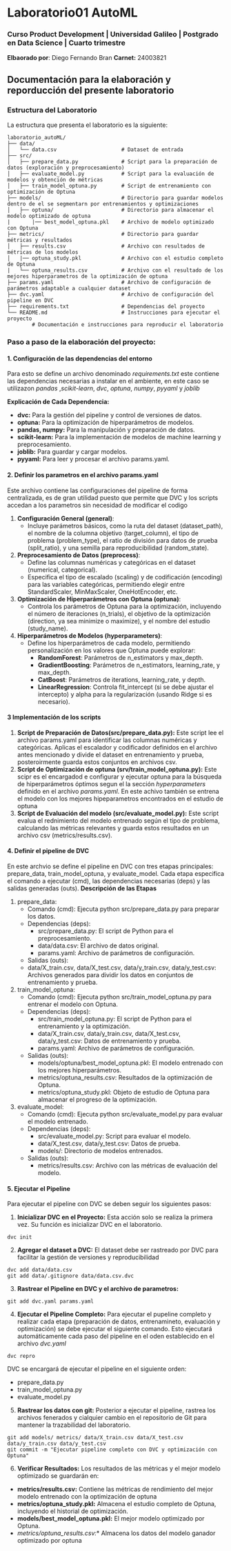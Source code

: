 # Laboratorio01 AutoML 
### Curso Product Development | Universidad Galileo | Postgrado en Data Science | Cuarto trimestre
**Elbaorado por**: Diego Fernando Bran  **Carnet:** 24003821

## Documentación para la elaboración y reporducción del presente laboratorio

### Estructura del Laboratorio
La estructura que presenta el laboratorio es la siguiente:
```
laboratorio_autoML/
├── data/
│   └── data.csv                     # Dataset de entrada
├── src/
│   ├── prepare_data.py              # Script para la preparación de datos (exploración y preprocesamiento)
│   ├── evaluate_model.py            # Script para la evaluación de modelos y obtención de métricas
│   ├── train_model_optuna.py        # Script de entrenamiento con optimización de Optuna
├── models/                          # Directorio para guardar modelos dentro de el se segmentarn por entrenamientos y optimizaciones
│   ├── optuna/                      # Directorio para almacenar el modelo optimizado de optuna
|       |── best_model_optuna.pkl    # Archivo de modelo optimizado con Optuna
├── metrics/                         # Directorio para guardar métricas y resultados
│   ├── results.csv                  # Archivo con resultados de métricas de los modelos
│   |── optuna_study.pkl             # Archivo con el estudio completo de Optuna
|   └── optuna_results.csv           # Archivo con el resultado de los mejores hiperparametros de la optimización de optuna
├── params.yaml                      # Archivo de configuración de parámetros adaptable a cualquier dataset
├── dvc.yaml                         # Archivo de configuración del pipeline en DVC
├── requirements.txt                 # Dependencias del proyecto
└── README.md                        # Instrucciones para ejecutar el proyecto
        # Documentación e instrucciones para reproducir el laboratorio
```

### Paso a paso de la elaboración del proyecto: 
#### 1. Configuración de las dependencias del entorno 
Para esto se define un archivo denominado *requirements.txt* este contiene las dependencias necesarias a instalar en el ambiente, en este caso se utilizazon *pandas* ,*scikit-learn*, *dvc*, *optuna*, *numpy*, *pyyaml* y *joblib*

**Explicación de Cada Dependencia:**
- **dvc:** Para la gestión del pipeline y control de versiones de datos.
- **optuna:** Para la optimización de hiperparámetros de modelos.
- **pandas, numpy:** Para la manipulación y preparación de datos.
- **scikit-learn:** Para la implementación de modelos de machine learning y preprocesamiento.
- **joblib:** Para guardar y cargar modelos.
- **pyyaml:** Para leer y procesar el archivo params.yaml.

#### 2. Definir los parametros en el archivo params.yaml
Este archivo contiene las configuraciones del pipeline de forma centralizada, es de gran utilidad puesto que permite que DVC y los scripts accedan a los parametros sin necesidad de modificar el codigo
1. **Configuración General (general)**:
   - Incluye parámetros básicos, como la ruta del dataset (dataset_path), el nombre de la columna objetivo (target_column), el tipo de problema (problem_type), el ratio de división para datos de prueba (split_ratio), y una semilla para reproducibilidad (random_state).
2. **Preprocesamiento de Datos (preprocess)**:
   - Define las columnas numéricas y categóricas en el dataset (numerical, categorical).
   - Especifica el tipo de escalado (scaling) y de codificación (encoding) para las variables categóricas, permitiendo elegir entre StandardScaler, MinMaxScaler, OneHotEncoder, etc. 
3. **Optimización de Hiperparámetros con Optuna (optuna)**:
   - Controla los parámetros de Optuna para la optimización, incluyendo el número de iteraciones (n_trials), el objetivo de la optimización (direction, ya sea minimize o maximize), y el nombre del estudio (study_name).
4. **Hiperparámetros de Modelos (hyperparameters)**:
   - Define los hiperparámetros de cada modelo, permitiendo personalización en los valores que Optuna puede explorar:
     - **RandomForest**: Parámetros de n_estimators y max_depth.
     - **GradientBoosting**: Parámetros de n_estimators, learning_rate, y max_depth.
     - **CatBoost**: Parámetros de iterations, learning_rate, y depth.
     - **LinearRegression**: Controla fit_intercept (si se debe ajustar el intercepto) y alpha para la regularización (usando Ridge si es necesario).
#### 3 Implementación de los scripts
1. **Script de Preparación de Datos(src/prepare_data.py):** Este script lee el archivo params.yaml para identificar las columnas numéricas y categóricas. Aplicas el escalador y codificador definidos en el archivo antes mencionado y divide el dataset en entrenamiento y prueba, posteroirmente guarda estos conjuntos en archivos csv.
2. **Script de Optimización de optuna (srv/train_model_optuna.py):** Este scipr es el encargadod e configurar y ejecutar optuna para la búsqueda de hiperparámetros óptimos segun el la sección *hyperparameters* definido en el archivo *params.yaml*. En este achivo también se entrena el modelo con los mejores hipeparametros encontrados en el estudio de optuna
3. **Script de Evaluación del modelo (src/evaluate_model.py):** Este script evalua el rednimiento del modelo entrenado según el tipo de problema, calculando las métricas relevantes y guarda estos resultados en un archivo csv (metrics/results.csv).
#### 4. Definir el pipeline de DVC
En este archvio se define el pipeline en DVC con tres etapas principales: prepare_data, train_model_optuna, y evaluate_model. Cada etapa especifica el comando a ejecutar (cmd), las dependencias necesarias (deps) y las salidas generadas (outs).
**Descripción de las Etapas**
1. prepare_data:
   - Comando (cmd): Ejecuta python src/prepare_data.py para preparar los datos.
   - Dependencias (deps):
     - src/prepare_data.py: El script de Python para el preprocesamiento. 
     - data/data.csv: El archivo de datos original. 
     - params.yaml: Archivo de parámetros de configuración.
   - Salidas (outs):
   - data/X_train.csv, data/X_test.csv, data/y_train.csv, data/y_test.csv: Archivos generados para dividir los datos en conjuntos de entrenamiento y prueba.
2. train_model_optuna:
   - Comando (cmd): Ejecuta python src/train_model_optuna.py para entrenar el modelo con Optuna.
   - Dependencias (deps):
     - src/train_model_optuna.py: El script de Python para el entrenamiento y la optimización. 
     - data/X_train.csv, data/y_train.csv, data/X_test.csv, data/y_test.csv: Datos de entrenamiento y prueba. 
     - params.yaml: Archivo de parámetros de configuración.
   - Salidas (outs):
     - models/optuna/best_model_optuna.pkl: El modelo entrenado con los mejores hiperparámetros.
     - metrics/optuna_results.csv: Resultados de la optimización de Optuna.
     - metrics/optuna_study.pkl: Objeto de estudio de Optuna para almacenar el progreso de la optimización.
3. evaluate_model:
   - Comando (cmd): Ejecuta python src/evaluate_model.py para evaluar el modelo entrenado.
   - Dependencias (deps):
     - src/evaluate_model.py: Script para evaluar el modelo.
     - data/X_test.csv, data/y_test.csv: Datos de prueba.
     - models/: Directorio de modelos entrenados.
   - Salidas (outs):
     - metrics/results.csv: Archivo con las métricas de evaluación del modelo.

#### 5. Ejecutar el Pipeline 
Para ejecutar el pipeline con DVC se deben seguir los siguientes pasos: 
1. **Inicializar DVC en el Proyecto:** Esta acción solo se realiza la primera vez. Su función es inicializar DVC en el laboratorio.
```
dvc init
```
2. **Agregar el dataset a DVC:** El dataset debe ser rastreado por DVC para facilitar la gestión de versiones y reproducibilidad 
```
dvc add data/data.csv
git add data/.gitignore data/data.csv.dvc
```
3. **Rastrear el Pipeline en DVC y el archivo de parametros:** 
```
git add dvc.yaml params.yaml
```
4. **Ejecutar el Pipeline Completo:** Para ejecutar el pupeline completo y realizar cada etapa (preparación de datos, entrenamineto, evaluación y optimización) se debe ejecutar el siguiente comando. Esto ejecutará automáticamente cada paso del pipeline en el oden establecido en el archivo *dvc.yaml*
```
dvc repro
```
DVC se encargará de ejecutar el pipeline en el siguiente orden:
- prepare_data.py 
- train_model_optuna.py
- evaluate_model.py

5. **Rastrear los datos con git:** Posterior a ejecutar el pipeline, rastrea los archivos fenerados y cialquier cambio en el repositorio de Git para mantener la trazabilidad del laboratorio. 

```
git add models/ metrics/ data/X_train.csv data/X_test.csv data/y_train.csv data/y_test.csv
git commit -m "Ejecutar pipeline completo con DVC y optimización con Optuna"

```

6. **Verificar Resultados:** Los resultados de las métricas y el mejor modelo optimizado se guardarán en:

- **metrics/results.csv:** Contiene las métricas de rendimiento del mejor modelo entrenado con la optimización de optuna
- **metrics/optuna_study.pkl:** Almacena el estudio completo de Optuna, incluyendo el historial de optimización.
- **models/best_model_optuna.pkl:** El mejor modelo optimizado por Optuna.
- *metrics/optuna_results.csv:** Almacena los datos del modelo ganador optimizado por optuna

